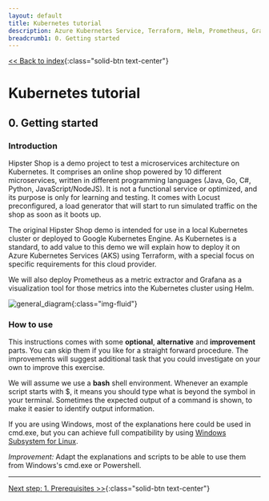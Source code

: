 ```yaml
---
layout: default
title: Kubernetes tutorial
description: Azure Kubernetes Service, Terraform, Helm, Prometheus, Grafana, Skaffold
breadcrumb1: 0. Getting started
---
```

[<< Back to index](../){:class="solid-btn text-center"}

# Kubernetes tutorial

## 0. Getting started

### Introduction

Hipster Shop is a demo project to test a microservices architecture on Kubernetes. It comprises an online shop powered by 10 different microservices, written in different programming languages (Java, Go, C#, Python, JavaScript/NodeJS). It is not a functional service or optimized, and its purpose is only for learning and testing. It comes with Locust preconfigured, a load generator that will start to run simulated traffic on the shop as soon as it boots up. 

The original Hipster Shop demo is intended for use in a local Kubernetes cluster or deployed to Google Kubernetes Engine. As Kubernetes is a standard, to add value to this demo we will explain how to deploy it on Azure Kubernetes Services (AKS) using Terraform, with a special focus on specific requirements for this cloud provider.

We will also deploy Prometheus as a metric extractor and Grafana as a visualization tool for those metrics into the Kubernetes cluster using Helm.

![general_diagram](./img/general_diagram.png){:class="img-fluid"}

### How to use

This instructions comes with some __optional__, __alternative__ and __improvement__ parts. You can skip them if you like for a straight forward procedure. The improvements will suggest additional task that you could investigate on your own to improve this exercise.

We will assume we use a __bash__ shell environment. Whenever an example script starts with $, it means you should type what is beyond the symbol in your terminal. Sometimes the expected output of a command is shown, to make it easier to identify output information.

If you are using Windows, most of the explanations here could be used in cmd.exe, but you can achieve full compatibility by using [Windows Subsystem for Linux](https://docs.microsoft.com/en-us/windows/wsl/install-win10).

*Improvement:* Adapt the explanations and scripts to be able to use them from Windows's cmd.exe or Powershell.


---
[Next step: 1. Prerequisites >>](./01_prerequisites.md){:class="solid-btn text-center"}  
